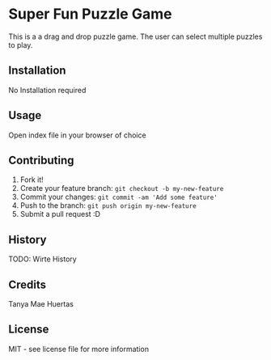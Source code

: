 # Super Fun Puzzle Game
This is a a drag and drop puzzle game. The user can select multiple puzzles to play. 

## Installation
No Installation required

## Usage
Open index file in your browser of choice

## Contributing
1. Fork it!
2. Create your feature branch: `git checkout -b my-new-feature`
3. Commit your changes: `git commit -am 'Add some feature'`
4. Push to the branch: `git push origin my-new-feature`
5. Submit a pull request :D

## History
TODO: Wirte History

## Credits
Tanya Mae Huertas

## License
MIT - see license file for more information

